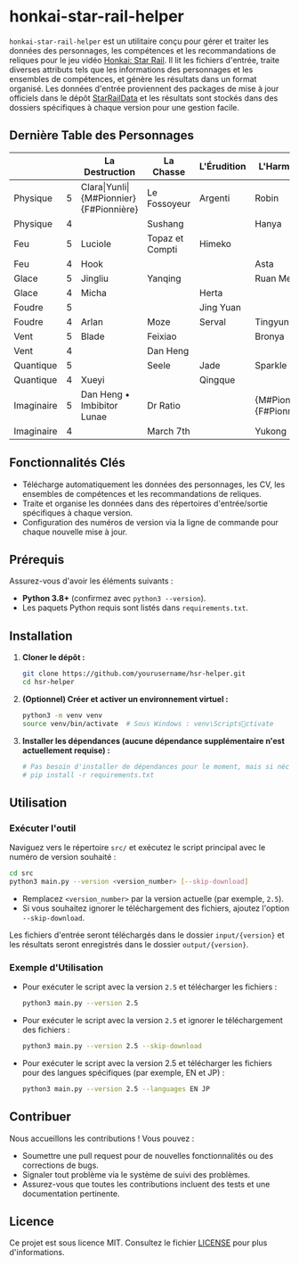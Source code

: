 # honkai-star-rail-helper

`honkai-star-rail-helper` est un utilitaire conçu pour gérer et traiter les données des personnages, les compétences et les recommandations de reliques pour le jeu vidéo [Honkai: Star Rail](https://en.wikipedia.org/wiki/Honkai:_Star_Rail). Il lit les fichiers d'entrée, traite diverses attributs tels que les informations des personnages et les ensembles de compétences, et génère les résultats dans un format organisé. Les données d'entrée proviennent des packages de mise à jour officiels dans le dépôt [StarRailData](https://github.com/Dimbreath/StarRailData/tree/master) et les résultats sont stockés dans des dossiers spécifiques à chaque version pour une gestion facile.

## Dernière Table des Personnages
<!-- CHARACTER_TABLE_START -->
|            |   | La Destruction                        | La Chasse       | L'Érudition | L'Harmonie                | La Nihilité    | La Préservation           | L'Abondance |
| ---------- | - | ------------------------------------- | --------------- | ----------- | ------------------------- | -------------- | ------------------------- | ----------- |
| Physique   | 5 | Clara\|Yunli\|{M#Pionnier}{F#Pionnière} | Le Fossoyeur    | Argenti     | Robin                     |                |                           |             |
| Physique   | 4 |                                       | Sushang         |             | Hanya                     | Luka           |                           | Natasha     |
| Feu        | 5 | Luciole                               | Topaz et Compti | Himeko      |                           | Jiaoqiu        | {M#Pionnier}{F#Pionnière} | Lingsha     |
| Feu        | 4 | Hook                                  |                 |             | Asta                      | Guinaifen      |                           | Gallagher   |
| Glace      | 5 | Jingliu                               | Yanqing         |             | Ruan Mei                  |                | Gepard                    |             |
| Glace      | 4 | Micha                                 |                 | Herta       |                           | Pela           | March 7th                 |             |
| Foudre     | 5 |                                       |                 | Jing Yuan   |                           | Achéron\|Kafka |                           | Bailu       |
| Foudre     | 4 | Arlan                                 | Moze            | Serval      | Tingyun                   |                |                           |             |
| Vent       | 5 | Blade                                 | Feixiao         |             | Bronya                    | Cygne noir     |                           | Huohuo      |
| Vent       | 4 |                                       | Dan Heng        |             |                           | Sampo          |                           |             |
| Quantique  | 5 |                                       | Seele           | Jade        | Sparkle                   | Louve d'argent | Fu Xuan                   |             |
| Quantique  | 4 | Xueyi                                 |                 | Qingque     |                           |                |                           | Lynx        |
| Imaginaire | 5 | Dan Heng • Imbibitor Lunae            | Dr Ratio        |             | {M#Pionnier}{F#Pionnière} | Welt           | Aventurine                | Luocha      |
| Imaginaire | 4 |                                       | March 7th       |             | Yukong                    |                |                           |             |
<!-- CHARACTER_TABLE_END -->

## Fonctionnalités Clés
- Télécharge automatiquement les données des personnages, les CV, les ensembles de compétences et les recommandations de reliques.
- Traite et organise les données dans des répertoires d'entrée/sortie spécifiques à chaque version.
- Configuration des numéros de version via la ligne de commande pour chaque nouvelle mise à jour.

## Prérequis

Assurez-vous d'avoir les éléments suivants :
- **Python 3.8+** (confirmez avec `python3 --version`).
- Les paquets Python requis sont listés dans `requirements.txt`.

## Installation

1. **Cloner le dépôt :**
   ```bash
   git clone https://github.com/yourusername/hsr-helper.git
   cd hsr-helper
   ```

2. **(Optionnel) Créer et activer un environnement virtuel :**
   ```bash
   python3 -m venv venv
   source venv/bin/activate  # Sous Windows : venv\Scriptsctivate
   ```

3. **Installer les dépendances (aucune dépendance supplémentaire n'est actuellement requise) :**
   ```bash
   # Pas besoin d'installer de dépendances pour le moment, mais si nécessaire à l'avenir :
   # pip install -r requirements.txt
   ```

## Utilisation

### Exécuter l'outil
   Naviguez vers le répertoire `src/` et exécutez le script principal avec le numéro de version souhaité :
   ```bash
   cd src
   python3 main.py --version <version_number> [--skip-download]
   ```

   - Remplacez `<version_number>` par la version actuelle (par exemple, `2.5`).
   - Si vous souhaitez ignorer le téléchargement des fichiers, ajoutez l'option `--skip-download`.

   Les fichiers d'entrée seront téléchargés dans le dossier `input/{version}` et les résultats seront enregistrés dans le dossier `output/{version}`.

### Exemple d'Utilisation

- Pour exécuter le script avec la version `2.5` et télécharger les fichiers :
  ```bash
  python3 main.py --version 2.5
  ```

- Pour exécuter le script avec la version `2.5` et ignorer le téléchargement des fichiers :
  ```bash
  python3 main.py --version 2.5 --skip-download
  ```

- Pour exécuter le script avec la version 2.5 et télécharger les fichiers pour des langues spécifiques (par exemple, EN et JP) :
  ```bash
  python3 main.py --version 2.5 --languages EN JP
  ```

## Contribuer

Nous accueillons les contributions ! Vous pouvez :
- Soumettre une pull request pour de nouvelles fonctionnalités ou des corrections de bugs.
- Signaler tout problème via le système de suivi des problèmes.
- Assurez-vous que toutes les contributions incluent des tests et une documentation pertinente.

## Licence

Ce projet est sous licence MIT. Consultez le fichier [LICENSE](LICENSE) pour plus d'informations.
